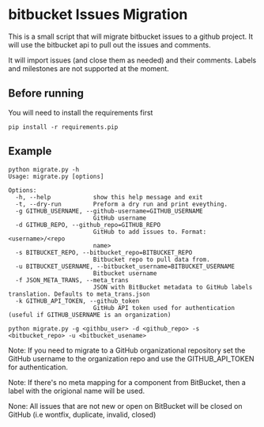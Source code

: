 # bitbucket Issues Migration

This is a small script that will migrate bitbucket issues to a github project.
It will use the bitbucket api to pull out the issues and comments.

It will import issues (and close them as needed) and their comments. Labels and
milestones are not supported at the moment.

## Before running

You will need to install the requirements first

    pip install -r requirements.pip

## Example
    
    python migrate.py -h
    Usage: migrate.py [options]
    
    Options:
      -h, --help            show this help message and exit
      -t, --dry-run         Preform a dry run and print eveything.
      -g GITHUB_USERNAME, --github-username=GITHUB_USERNAME
                            GitHub username
      -d GITHUB_REPO, --github_repo=GITHUB_REPO
                            GitHub to add issues to. Format: <username>/<repo
                            name>
      -s BITBUCKET_REPO, --bitbucket_repo=BITBUCKET_REPO
                            Bitbucket repo to pull data from.
      -u BITBUCKET_USERNAME, --bitbucket_username=BITBUCKET_USERNAME
                            Bitbucket username
      -f JSON_META_TRANS, --meta_trans
                            JSON with BitBucket metadata to GitHub labels translation. Defaults to meta_trans.json
      -k GITHUB_API_TOKEN, --github_token
                            GitHub API token used for authentication (useful if GITHUB_USERNAME is an organization)

    python migrate.py -g <githbu_user> -d <github_repo> -s <bitbucket_repo> -u <bitbucket_usename>

Note: If you need to migrate to a GitHub organizational repository set the GitHub username to the organization repo
and use the GITHUB_API_TOKEN for authentication.

Note: If there's no meta mapping for a component from BitBucket, then a label with the origional name will be used.

None: All issues that are not new or open on BitBucket will be closed on GitHub (i.e wontfix, duplicate, invalid, closed)
